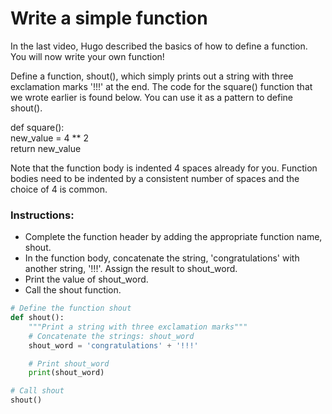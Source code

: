 # Write a simple function
In the last video, Hugo described the basics of how to define a function. You will now write your own function!

Define a function, shout(), which simply prints out a string with three exclamation marks '!!!' at the end. The code for the square() function that we wrote earlier is found below. You can use it as a pattern to define shout().

def square(): <br />
     new_value = 4 ** 2 <br />
     return new_value <br />

 Note that the function body is indented 4 spaces already for you. Function bodies need to be indented by a consistent number of spaces and the choice of 4 is common.


### Instructions:

- Complete the function header by adding the appropriate function name, shout.
- In the function body, concatenate the string, 'congratulations' with another string, '!!!'. Assign the result to shout_word.
- Print the value of shout_word.
- Call the shout function.

```python
# Define the function shout
def shout():
    """Print a string with three exclamation marks"""
    # Concatenate the strings: shout_word
    shout_word = 'congratulations' + '!!!'

    # Print shout_word
    print(shout_word)

# Call shout
shout()
```